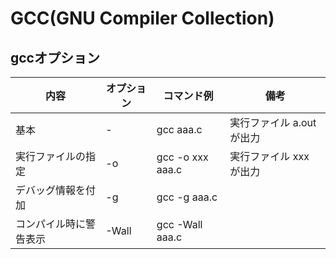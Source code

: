 # GCC(GNU Compiler Collection)
## gccオプション
|          内容          | オプション |    コマンド例    |           備考            |
| ---------------------- | ---------- | ---------------- | ------------------------- |
| 基本                   | -          | gcc aaa.c        | 実行ファイル a.out が出力 |
| 実行ファイルの指定     | -o         | gcc -o xxx aaa.c | 実行ファイル xxx が出力   |
| デバッグ情報を付加     | -g         | gcc -g aaa.c     |                           |
| コンパイル時に警告表示 | -Wall      | gcc -Wall aaa.c  |                           |